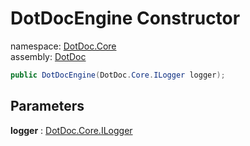 ﻿# DotDocEngine Constructor

namespace: [DotDoc\.Core](../../DotDoc.Core.md)<br />
assembly: [DotDoc](../../../DotDoc.md)



```csharp
public DotDocEngine(DotDoc.Core.ILogger logger);
```

## Parameters

__logger__ : [DotDoc\.Core\.ILogger](../../../DotDoc/DotDoc.Core/ILogger.md)



